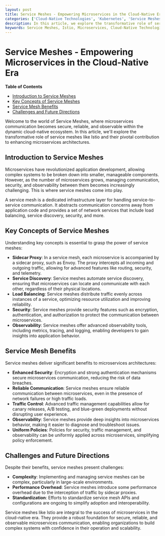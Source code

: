 ```yaml
---
layout: post
title: Service Meshes - Empowering Microservices in the Cloud-Native Era
categories: ['Cloud-Native Technologies', 'Kubernetes', 'Service Meshes', 'Cloud-Native Storage', 'Container Orchestration', 'Cloud-Native Infrastructure']
description: In this article, we explore the transformative role of service meshes like Istio in the cloud-native landscape, enabling microservices communication, enhancing security, and providing observability.
keywords: Service Meshes, Istio, Microservices, Cloud-Native Technologies, Cloud-Native Infrastructure, Service Mesh Benefits
---
```

# Service Meshes - Empowering Microservices in the Cloud-Native Era

**Table of Contents**

- [Introduction to Service Meshes](#introduction-to-service-meshes)
- [Key Concepts of Service Meshes](#key-concepts-of-service-meshes)
- [Service Mesh Benefits](#service-mesh-benefits)
- [Challenges and Future Directions](#challenges-and-future-directions)

Welcome to the world of Service Meshes, where microservices communication becomes secure, reliable, and observable within the dynamic cloud-native ecosystem. In this article, we'll explore the transformative role of service meshes like Istio and their pivotal contribution to enhancing microservices architectures.

## Introduction to Service Meshes

Microservices have revolutionized application development, allowing complex systems to be broken down into smaller, manageable components. However, as the number of microservices grows, managing communication, security, and observability between them becomes increasingly challenging. This is where service meshes come into play.

A service mesh is a dedicated infrastructure layer for handling service-to-service communication. It abstracts communication concerns away from application code and provides a set of network services that include load balancing, service discovery, security, and more.

## Key Concepts of Service Meshes

Understanding key concepts is essential to grasp the power of service meshes:

- **Sidecar Proxy**: In a service mesh, each microservice is accompanied by a sidecar proxy, such as Envoy. The proxy intercepts all incoming and outgoing traffic, allowing for advanced features like routing, security, and telemetry.
- **Service Discovery**: Service meshes automate service discovery, ensuring that microservices can locate and communicate with each other, regardless of their physical locations.
- **Load Balancing**: Service meshes distribute traffic evenly across instances of a service, optimizing resource utilization and improving reliability.
- **Security**: Service meshes provide security features such as encryption, authentication, and authorization to protect the communication between microservices.
- **Observability**: Service meshes offer advanced observability tools, including metrics, tracing, and logging, enabling developers to gain insights into application behavior.

## Service Mesh Benefits

Service meshes deliver significant benefits to microservices architectures:

- **Enhanced Security**: Encryption and strong authentication mechanisms secure microservices communication, reducing the risk of data breaches.
- **Reliable Communication**: Service meshes ensure reliable communication between microservices, even in the presence of network failures or high traffic loads.
- **Traffic Control**: Advanced traffic management capabilities allow for canary releases, A/B testing, and blue-green deployments without disrupting user experience.
- **Observability**: Service meshes provide deep insights into microservices behavior, making it easier to diagnose and troubleshoot issues.
- **Uniform Policies**: Policies for security, traffic management, and observability can be uniformly applied across microservices, simplifying policy enforcement.

## Challenges and Future Directions

Despite their benefits, service meshes present challenges:

- **Complexity**: Implementing and managing service meshes can be complex, particularly in large-scale environments.
- **Performance Overhead**: Service meshes introduce some performance overhead due to the interception of traffic by sidecar proxies.
- **Standardization**: Efforts to standardize service mesh APIs and configurations are ongoing to simplify adoption and interoperability.

Service meshes like Istio are integral to the success of microservices in the cloud-native era. They provide a robust foundation for secure, reliable, and observable microservices communication, enabling organizations to build complex systems with confidence in their operation and scalability.
